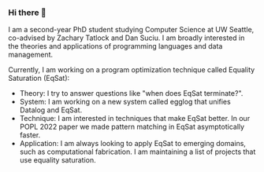 ### Hi there 👋
I am a second-year PhD student studying Computer Science at UW Seattle, co-advised by Zachary Tatlock and Dan Suciu. I am broadly interested in the theories and applications of programming languages and data management.

Currently, I am working on a program optimization technique called Equality Saturation (EqSat):

* Theory: I try to answer questions like "when does EqSat terminate?".
* System: I am working on a new system called egglog that unifies Datalog and EqSat.
* Technique: I am interested in techniques that make EqSat better. In our POPL 2022 paper we made pattern matching in EqSat asymptotically faster.
* Application: I am always looking to apply EqSat to emerging domains, such as computational fabrication. I am maintaining a list of projects that use equality saturation.
